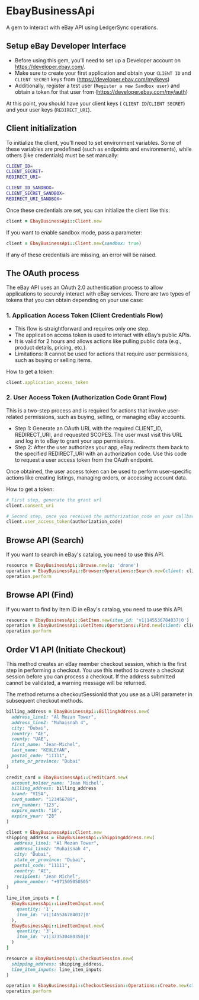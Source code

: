 # EbayBusinessApi

A gem to interact with eBay API using LedgerSync operations.

## Setup eBay Developer Interface

- Before using this gem, you'll need to set up a Developer account on https://developer.ebay.com/.
- Make sure to create your first application and obtain your `CLIENT ID` and `CLIENT SECRET` keys from (https://developer.ebay.com/my/keys)
- Additionally, register a test user (`Register a new Sandbox user`) and obtain a token for that user from (https://developer.ebay.com/my/auth)

At this point, you should have your client keys ( `CLIENT ID`/`CLIENT SECRET`) and your user keys (`REDIRECT_URI`).

## Client initialization

To initialize the client, you'll need to set environment variables. Some of these variables are predefined (such as endpoints and environments), while others (like credentials) must be set manually:
```sh
CLIENT_ID=
CLIENT_SECRET=
REDIRECT_URI=

CLIENT_ID_SANDBOX=
CLIENT_SECRET_SANDBOX=
REDIRECT_URI_SANDBOX=
```

Once these credentials are set, you can initialize the client like this:
```ruby
client = EbayBusinessApi::Client.new
```

If you want to enable sandbox mode, pass a parameter:
```ruby
client = EbayBusinessApi::Client.new(sandbox: true)
```

If any of these credentials are missing, an error will be raised.

## The OAuth process

The eBay API uses an OAuth 2.0 authentication process to allow applications to securely interact with eBay services. There are two types of tokens that you can obtain depending on your use case:

### 1. Application Access Token (Client Credentials Flow)

- This flow is straightforward and requires only one step.
- The application access token is used to interact with eBay’s public APIs.
- It is valid for 2 hours and allows actions like pulling public data (e.g., product details, pricing, etc.).
- Limitations: It cannot be used for actions that require user permissions, such as buying or selling items.

How to get a token:
```ruby
client.application_access_token
```

### 2. User Access Token (Authorization Code Grant Flow)

This is a two-step process and is required for actions that involve user-related permissions, such as buying, selling, or managing eBay accounts.

- Step 1: Generate an OAuth URL with the required CLIENT_ID, REDIRECT_URI, and requested SCOPES. The user must visit this URL and log in to eBay to grant your app permissions.
- Step 2: After the user authorizes your app, eBay redirects them back to the specified REDIRECT_URI with an authorization code. Use this code to request a user access token from the OAuth endpoint.

Once obtained, the user access token can be used to perform user-specific actions like creating listings, managing orders, or accessing account data.

How to get a token:
```ruby
# First step, generate the grant url
client.consent_uri

# Second step, once you received the authorization_code on your callback controller action
client.user_access_token(authorization_code)
```

## Browse API (Search)
If you want to search in eBay's catalog, you need to use this API.

```ruby
resource = EbayBusinessApi::Browse.new(q: 'drone')
operation = EbayBusinessApi::Browse::Operations::Search.new(client: client, resource: resource)
operation.perform
```

## Browse API (Find)
If you want to find by Item ID in eBay's catalog, you need to use this API.

```ruby
resource = EbayBusinessApi::GetItem.new(item_id: 'v1|145536784037|0')
operation = EbayBusinessApi::GetItem::Operations::Find.new(client: client, resource: resource)
operation.perform
```

## Order V1 API (Initiate Checkout)

This method creates an eBay member checkout session, which is the first step in performing a checkout. You use this method to create a checkout session before you can process a checkout. If the address submitted cannot be validated, a warning message will be returned.

The method returns a checkoutSessionId that you use as a URI parameter in subsequent checkout methods.

```ruby
billing_address = EbayBusinessApi::BillingAddress.new(
  address_line1: "Al Mezan Tower",
  address_line2: "Muhaisnah 4",
  city: "Dubai",
  country: "AE",
  county: "UAE",
  first_name: "Jean-Michel",
  last_name: "KEULEYAN",
  postal_code: "11111",
  state_or_province: "Dubai"
)

credit_card = EbayBusinessApi::CreditCard.new(
  account_holder_name: 'Jean Michel',
  billing_address: billing_address
  brand: "VISA",
  card_number: "123456789",
  cvv_number: "123",
  expire_month: "10",
  expire_year: "28"
)

client = EbayBusinessApi::Client.new
shipping_address = EbayBusinessApi::ShippingAddress.new(
   address_line1: "Al Mezan Tower",
   address_line2: "Muhaisnah 4",
   city: "Dubai",
   state_or_province: "Dubai",
   postal_code: "11111",
   country: "AE",
   recipient: "Jean Michel",
   phone_number: "+971505050505"
)

line_item_inputs = [
  EbayBusinessApi::LineItemInput.new(
    quantity: '1',
    item_id: 'v1|145536784037|0'
  ),
  EbayBusinessApi::LineItemInput.new(
    quantity: '3',
    item_id: 'v1|373530480350|0'
  )
]

resource = EbayBusinessApi::CheckoutSession.new(
  shipping_address: shipping_address,
  line_item_inputs: line_item_inputs
)

operation = EbayBusinessApi::CheckoutSession::Operations::Create.new(client: client, resource: resource)
operation.perform
```
